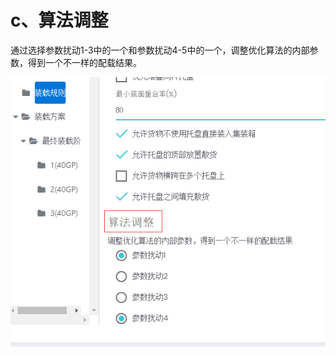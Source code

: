 # c、算法调整

通过选择参数扰动1-3中的一个和参数扰动4-5中的一个，调整优化算法的内部参数，得到一个不一样的配载结果。

![](../../.gitbook/assets/31%20-%20副本.png)

